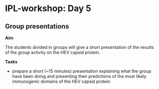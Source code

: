 # IPL-workshop: Day 5

## <a name="results"></a>Group presentations

**Aim**

The students divided in groups will give a short presentation of the results of the group activity on the HEV capsid protein.

**Tasks**

* prepare a short (~15 minutes) presentation explaining what the group have been doing and presenting their predictions of the most likely immunogenic domains of the HEV capsid protein

